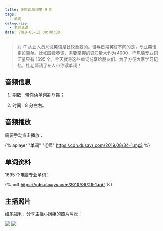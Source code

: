 ```yaml
---
title: 带你读单词第 9 期
tags:
  - 单词
categories:
  - 老师说课
date: 2019-08-12 00:00:00
---
```


> 对 IT 从业人员来说英语是比较重要的。但与日常英语不同的是，专业英语更加简单。比如四级英语，需要掌握的词汇量大约为 4000，而电脑专业词汇量只有 1695 个。今天就将这些单词分享给朋友们。为了方便大家学习记忆，杜老师请了专人带你读单词！

<!-- more -->

## 音频信息

1. 期数：带你读单词第 9 期；

2. 时间：8 分左右。

## 音频播放

需要手动点击播放：

{% aplayer "单词" "老师" https://cdn.dusays.com/2019/08/34-1.mp3 %}

## 单词资料

1695 个电脑专业单词：

{% pdf https://cdn.dusays.com/2019/08/26-1.pdf %}

## 主播照片

结尾福利，分享主播小姐姐的照片两张：

![](https://cdn.dusays.com/2019/08/34-1.jpg)
![](https://cdn.dusays.com/2019/08/34-2.jpg)